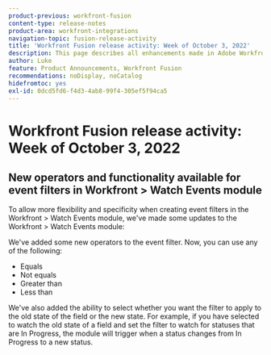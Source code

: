 ```yaml
---
product-previous: workfront-fusion
content-type: release-notes
product-area: workfront-integrations
navigation-topic: fusion-release-activity
title: 'Workfront Fusion release activity: Week of October 3, 2022'
description: This page describes all enhancements made in Adobe Workfront Fusion the week of October 3, 2022.
author: Luke
feature: Product Announcements, Workfront Fusion
recommendations: noDisplay, noCatalog
hidefromtoc: yes
exl-id: 0dcd5fd6-f4d3-4ab8-99f4-305ef5f94ca5
---
```

# Workfront Fusion release activity: Week of October 3, 2022

## New operators and functionality available for event filters in Workfront > Watch Events module

To allow more flexibility and specificity when creating event filters in the Workfront > Watch Events module, we've made some updates to the Workfront > Watch Events module:

We've added some new operators to the event filter. Now, you can use any of the following:

* Equals
* Not equals
* Greater than
* Less than

We've also added the ability to select whether you want the filter to apply to the old state of the field or the new state. For example, if you have selected to watch the old state of a field and set the filter to watch for statuses that are In Progress, the module will trigger when a status changes from In Progress to a new status.
